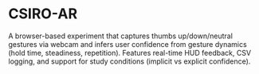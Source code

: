 # CSIRO-AR

A browser-based experiment that captures thumbs up/down/neutral gestures via webcam and infers user confidence from gesture dynamics (hold time, steadiness, repetition). Features real-time HUD feedback, CSV logging, and support for study conditions (implicit vs explicit confidence).
